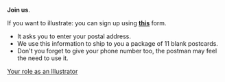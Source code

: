 **Join us**.

If you want to illustrate: you can sign up using **<a href="https://yourmailproject.typeform.com/to/krhWpQJZ" target="_blank">this</a>** form.
- It asks you to enter your postal address.
- We use this information to ship to you a package of 11 blank postcards.
- Don't you forget to give your phone number too, the postman may feel the need to use it.

<div class="roadmap-spacer-1"></div>

<p>
<a class="btn" href="https://kvshvl.in/yourmailproject/6.html">Your role as an Illustrator</a><br>
</p>

<div class="roadmap-spacer-2"></div>

